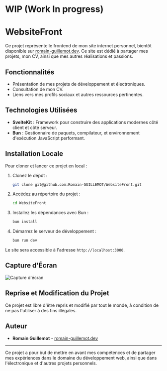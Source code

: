 # WIP (Work In progress)
# WebsiteFront

Ce projet représente le frontend de mon site internet personnel, bientôt disponible sur [romain-guillemot.dev](https://romain-guillemot.dev). Ce site est dédié à partager mes projets, mon CV, ainsi que mes autres réalisations et passions.

## Fonctionnalités

- Présentation de mes projets de développement et électroniques.
- Consultation de mon CV.
- Liens vers mes profils sociaux et autres ressources pertinentes.

## Technologies Utilisées

- **SvelteKit** : Framework pour construire des applications modernes côté client et côté serveur.
- **Bun** : Gestionnaire de paquets, compilateur, et environnement d'exécution JavaScript performant.
  
## Installation Locale

Pour cloner et lancer ce projet en local :

1. Clonez le dépôt :
    ```bash
    git clone git@github.com:Romain-GUILLEMOT/WebsiteFront.git
    ```
2. Accédez au répertoire du projet :
    ```bash
    cd WebsiteFront
    ```
3. Installez les dépendances avec Bun :
    ```bash
    bun install
    ```
4. Démarrez le serveur de développement :
    ```bash
    bun run dev
    ```

Le site sera accessible à l'adresse `http://localhost:3000`.

## Capture d'Écran

![Capture d'écran](https://romain-guillemot.dev/screenshot.jpg)

## Reprise et Modification du Projet

Ce projet est libre d'être repris et modifié par tout le monde, à condition de ne pas l'utiliser à des fins illégales.

## Auteur

- **Romain Guillemot** - [romain-guillemot.dev](https://romain-guillemot.dev)

---

Ce projet a pour but de mettre en avant mes compétences et de partager mes expériences dans le domaine du développement web, ainsi que dans l'électronique et d'autres projets personnels.

